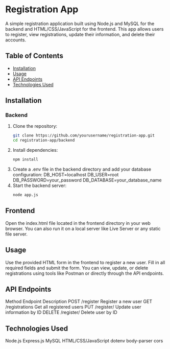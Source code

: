 # Registration App

A simple registration application built using Node.js and MySQL for the backend and HTML/CSS/JavaScript for the frontend. This app allows users to register, view registrations, update their information, and delete their accounts.

## Table of Contents

- [Installation](#installation)
- [Usage](#usage)
- [API Endpoints](#api-endpoints)
- [Technologies Used](#technologies-used)

## Installation

### Backend

1. Clone the repository:
   ```bash
   git clone https://github.com/yourusername/registration-app.git
   cd registration-app/backend
2. Install dependencies:
    ```bash
    npm install
3. Create a .env file in the backend directory and add your database configuration:
    DB_HOST=localhost
    DB_USER=root
    DB_PASSWORD=your_password
    DB_DATABASE=your_database_name
4. Start the backend server:
     ```bash
     node app.js

## Frontend
Open the index.html file located in the frontend directory in your web browser. You can also run it on a local server like Live Server or any static file server.

## Usage
Use the provided HTML form in the frontend to register a new user. Fill in all required fields and submit the form. You can view, update, or delete registrations using tools like Postman or directly through the API endpoints.

## API Endpoints
Method	Endpoint	Description
POST	/register	Register a new user
GET	/registrations	Get all registered users
PUT	/register/  Update user information by ID
DELETE	/register/ Delete user by ID

## Technologies Used
Node.js
Express.js
MySQL
HTML/CSS/JavaScript
dotenv
body-parser
cors
  
